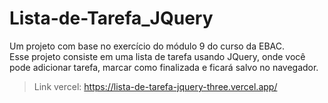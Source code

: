 # Lista-de-Tarefa_JQuery

Um projeto com base no exercício do módulo 9 do curso da EBAC.<br>
Esse projeto consiste em uma lista de tarefa usando JQuery, onde você pode adicionar tarefa, marcar como finalizada e ficará salvo no navegador.<br>

> Link vercel: https://lista-de-tarefa-jquery-three.vercel.app/
